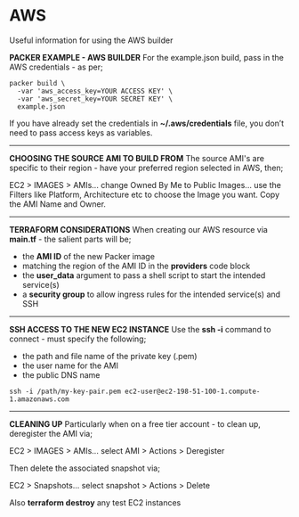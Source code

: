# AWS
Useful information for using the AWS builder

**PACKER EXAMPLE - AWS BUILDER**
For the example.json build, pass in the AWS credentials - as per;

```
packer build \
  -var 'aws_access_key=YOUR ACCESS KEY' \
  -var 'aws_secret_key=YOUR SECRET KEY' \
  example.json
```

If you have already set the credentials in **~/.aws/credentials** file, you don’t need to pass access keys as variables.

___

**CHOOSING THE SOURCE AMI TO BUILD FROM**
The source AMI's are specific to their region - have your preferred region selected in AWS, then;

EC2 > IMAGES > AMIs... change Owned By Me to Public Images... use the Filters like Platform, Architecture etc to choose the Image you want. Copy the AMI Name and Owner.

___

**TERRAFORM CONSIDERATIONS**
When creating our AWS resource via **main.tf** - the salient parts will be;

- the **AMI ID** of the new Packer image
- matching the region of the AMI ID in the **providers** code block
- the **user_data** argument to pass a shell script to start the intended service(s)
- a **security group** to allow ingress rules for the intended service(s) and SSH

___

**SSH ACCESS TO THE NEW EC2 INSTANCE**
Use the **ssh -i** command to connect - must specify the following;

- the path and file name of the private key (.pem)
- the user name for the AMI
- the public DNS name

```
ssh -i /path/my-key-pair.pem ec2-user@ec2-198-51-100-1.compute-1.amazonaws.com
```

___

**CLEANING UP**
Particularly when on a free tier account - to clean up, deregister the AMI via;

EC2 > IMAGES > AMIs... select AMI > Actions > Deregister

Then delete the associated snapshot via;

EC2 > Snapshots... select snapshot > Actions > Delete

Also **terraform destroy** any test EC2 instances
